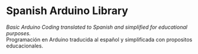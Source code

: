 # Spanish Arduino Library
*Basic Arduino Coding translated to Spanish and simplified for educational purposes.*<br/>
Programación en Arduino traducida al español y simplificada con propositos educacionales.
